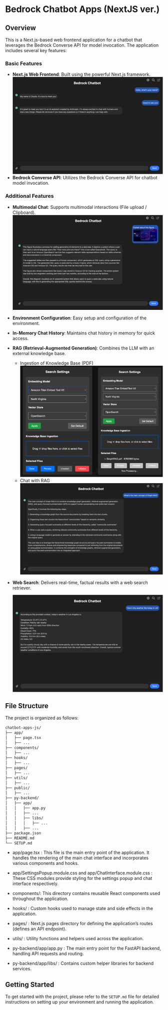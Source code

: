 
# Bedrock Chatbot Apps (NextJS ver.)

## Overview

This is a Next.js-based web frontend application for a chatbot that leverages the Bedrock Converse API for model invocation. The application includes several key features:

### Basic Features
- **Next.js Web Frontend**: Built using the powerful Next.js framework.
![Basic chat](./images/Basic-chat.png)
- **Bedrock Converse API**: Utilizes the Bedrock Converse API for chatbot model invocation.

### Additional Features
- **Multimodal Chat**: Supports multimodal interactions (File upload / Clipboard).
![Multimodal chat](./images/Multimodal-chat.png)
- **Environment Configuration**: Easy setup and configuration of the environment.
- **In-Memory Chat History**: Maintains chat history in memory for quick access.
- **RAG (Retrieval-Augmented Generation)**: Combines the LLM with an external knowledge base.
    - Ingestion of Knowledge Base (PDF)
        ![RAG ingestion](./images/RAG-ingestion.png)   
    - Chat with RAG
        ![RAG chat](./images/RAG-chat.png)   
- **Web Search**: Delivers real-time, factual results with a web search retriever.
        
    ![Web search chat](./images/Web-search-chat.png)   



## File Structure

The project is organized as follows:

```
chatbot-apps-js/
├── app/
│   ├── page.tsx
│   ├── ...
├── components/ 
│   ├── ...
├── hooks/
│   ├── ...
├── pages/
│   ├── ...
├── utils/
│   ├── ...
├── public/
│   ├── ...
├── py-backend/
│   ├── app/
│   │   ├── app.py
│   │   ├── ...
│   │   ├── libs/
│   │   │   ├── ...
│   │   ├── ...
├── package.json
├── README.md
└── SETUP.md
```

- app/page.tsx : This file is the main entry point of the application. It handles the rendering of the main chat interface and incorporates various components and hooks.

- app/SettingsPopup.module.css and app/ChatInterface.module.css : These CSS modules provide styling for the settings popup and chat interface respectively.

- components/: This directory contains reusable React components used throughout the application.

- hooks/ : Custom hooks used to manage state and side effects in the application.

- pages/ : Next.js pages directory for defining the application’s routes (defines an API endpoint).

- utils/ : Utility functions and helpers used across the application.

- py-backend/app/app.py : The main entry point for the FastAPI backend, handling API requests and routing.

- py-backend/app/libs/ : Contains custom helper libraries for backend services.


## Getting Started

To get started with the project, please refer to the `SETUP.md` file for detailed instructions on setting up your environment and running the application.

